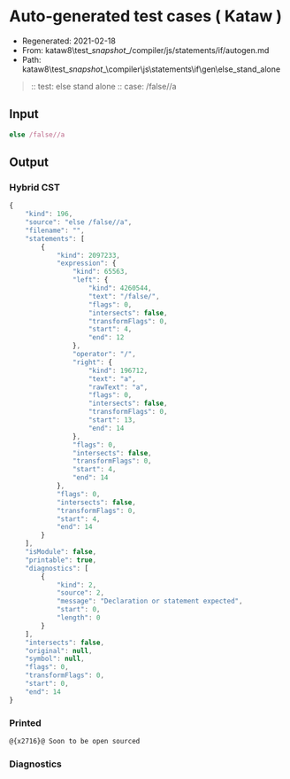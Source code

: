 # Auto-generated test cases ( Kataw )
- Regenerated: 2021-02-18
- From: kataw8\test\__snapshot__/compiler/js/statements/if/autogen.md
- Path: kataw8\test\__snapshot__\compiler\js\statements\if\gen\else_stand_alone
> :: test: else stand alone
> :: case: /false//a
## Input

`````js
else /false//a
`````

## Output

### Hybrid CST


```javascript
{
    "kind": 196,
    "source": "else /false//a",
    "filename": "",
    "statements": [
        {
            "kind": 2097233,
            "expression": {
                "kind": 65563,
                "left": {
                    "kind": 4260544,
                    "text": "/false/",
                    "flags": 0,
                    "intersects": false,
                    "transformFlags": 0,
                    "start": 4,
                    "end": 12
                },
                "operator": "/",
                "right": {
                    "kind": 196712,
                    "text": "a",
                    "rawText": "a",
                    "flags": 0,
                    "intersects": false,
                    "transformFlags": 0,
                    "start": 13,
                    "end": 14
                },
                "flags": 0,
                "intersects": false,
                "transformFlags": 0,
                "start": 4,
                "end": 14
            },
            "flags": 0,
            "intersects": false,
            "transformFlags": 0,
            "start": 4,
            "end": 14
        }
    ],
    "isModule": false,
    "printable": true,
    "diagnostics": [
        {
            "kind": 2,
            "source": 2,
            "message": "Declaration or statement expected",
            "start": 0,
            "length": 0
        }
    ],
    "intersects": false,
    "original": null,
    "symbol": null,
    "flags": 0,
    "transformFlags": 0,
    "start": 0,
    "end": 14
}
```

  
### Printed


```javascript
@{x2716}@ Soon to be open sourced
```

  
### Diagnostics


```javascript

```


